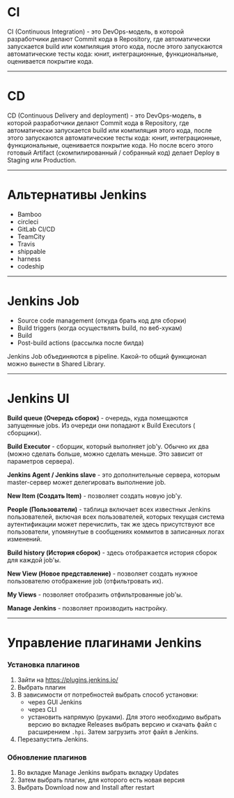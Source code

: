 # CI

CI (Continuous Integration) - это DevOps-модель, в которой разработчики делают Commit кода в Repository, где
автоматически запускается build или компиляция этого кода, после этого запускаются автоматические тесты кода: юнит,
интеграционные, функциональные, оценивается покрытие кода.

---

# CD

CD (Continuous Delivery and deployment) - это DevOps-модель, в которой разработчики делают Commit кода в Repository, где
автоматически запускается build или компиляция этого кода, после этого запускаются автоматические тесты кода: юнит,
интеграционные, функциональные, оценивается покрытие кода. Но после всего этого готовый Artifact (скомпилированный /
собранный код) делает Deploy в Staging или Production.

---

# Альтернативы Jenkins

* Bamboo
* circleci
* GitLab CI/CD
* TeamCity
* Travis
* shippable
* harness
* codeship

---

# Jenkins Job

* Source code management (откуда брать код для сборки)
* Build triggers (когда осуществлять build, по веб-хукам)
* Build
* Post-build actions (рассылка после билда)

Jenkins Job объединяются в pipeline. Какой-то общий функционал можно вынести в Shared Library.

---

# Jenkins UI

**Build queue (Очередь сборок)** - очередь, куда помещаются запущенные jobs. Из очереди они попадают к Build Executors (
сборщики).

**Build Executor** - сборщик, который выполняет job'у. Обычно их два (можно сделать больше, можно сделать меньше. Это
зависит от параметров сервера).

**Jenkins Agent / Jenkins slave** - это дополнительные сервера, которым master-сервер может делегировать выполнение job.

**New Item (Создать Item)** - позволяет создать новую job'у.

**People (Пользователи)** - таблица включает всех известных Jenkins пользователей, включая всех пользователей, которых
текущая система аутентификации может перечислить, так же здесь присутствуют все пользователи, упомянутые в сообщениях
коммитов в записанных логах изменений.

**Build history (История сборок)** - здесь отображается история сборок для каждой job'ы.

**New View (Новое представление)** - позволяет создать нужное пользователю отображение job (отфильтровать их).

**My Views** - позволяет отобразить отфильтрованные job'ы.

**Manage Jenkins** - позволяет производить настройку.

---

# Управление плагинами Jenkins

### Установка плагинов

1. Зайти на https://plugins.jenkins.io/
2. Выбрать плагин
3. В зависимости от потребностей выбрать способ установки:
    * через GUI Jenkins
    * через CLI
    * установить напрямую (руками). Для этого необходимо выбрать версию во вкладке Releases выбрать версию и скачать
      файл с расширением `.hpi`. Затем загрузить этот файл в Jenkins.
4. Перезапустить Jenkins.

### Обновление плагинов

1. Во вкладке Manage Jenkins выбрать вкладку Updates
2. Затем выбрать плагин, для которого есть новая версия
3. Выбрать Download now and Install after restart